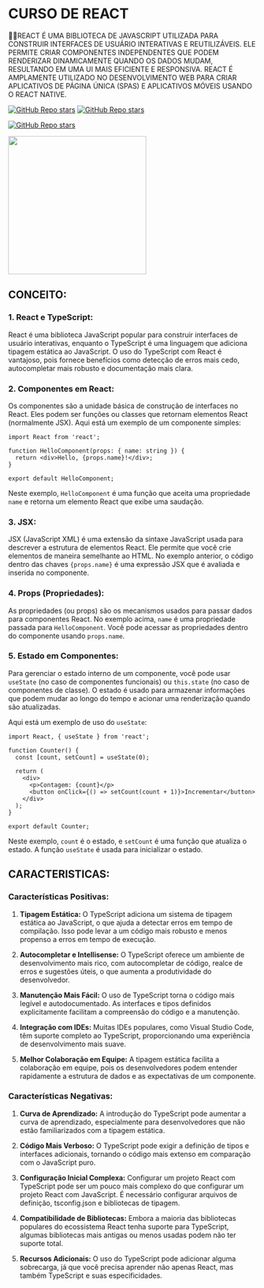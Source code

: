 # CURSO DE REACT
👨‍⚖️REACT É UMA BIBLIOTECA DE JAVASCRIPT UTILIZADA PARA CONSTRUIR INTERFACES DE USUÁRIO INTERATIVAS E REUTILIZÁVEIS. ELE PERMITE CRIAR COMPONENTES INDEPENDENTES QUE PODEM RENDERIZAR DINAMICAMENTE QUANDO OS DADOS MUDAM, RESULTANDO EM UMA UI MAIS EFICIENTE E RESPONSIVA. REACT É AMPLAMENTE UTILIZADO NO DESENVOLVIMENTO WEB PARA CRIAR APLICATIVOS DE PÁGINA ÚNICA (SPAS) E APLICATIVOS MÓVEIS USANDO O REACT NATIVE.

[![GitHub Repo stars](https://img.shields.io/badge/VILHALVA-GITHUB-03A9F4?logo=github)](https://github.com/VILHALVA) 
[![GitHub Repo stars](https://img.shields.io/badge/VEJA-DOCUMENTAÇÃO-03A9F4?logo=google)](https://legacy.reactjs.org/docs/getting-started.html) 
<br>

[![GitHub Repo stars](https://img.shields.io/badge/-PLAYLIST%20DO%20YOUTUBE-blueviolet)](https://youtube.com/playlist?list=PL29TaWXah3iZktD5o1IHbc7JDqG_80iOm&si=zV5HVdLgQzLShBUE)

<img src="https://upload.wikimedia.org/wikipedia/commons/thumb/a/a7/React-icon.svg/1200px-React-icon.svg.png" align="center" width="280"> <br>

## CONCEITO:
### 1. React e TypeScript:
React é uma biblioteca JavaScript popular para construir interfaces de usuário interativas, enquanto o TypeScript é uma linguagem que adiciona tipagem estática ao JavaScript. O uso do TypeScript com React é vantajoso, pois fornece benefícios como detecção de erros mais cedo, autocompletar mais robusto e documentação mais clara.

### 2. Componentes em React:
Os componentes são a unidade básica de construção de interfaces no React. Eles podem ser funções ou classes que retornam elementos React (normalmente JSX). Aqui está um exemplo de um componente simples:

```tsx
import React from 'react';

function HelloComponent(props: { name: string }) {
  return <div>Hello, {props.name}!</div>;
}

export default HelloComponent;
```

Neste exemplo, `HelloComponent` é uma função que aceita uma propriedade `name` e retorna um elemento React que exibe uma saudação.

### 3. JSX:
JSX (JavaScript XML) é uma extensão da sintaxe JavaScript usada para descrever a estrutura de elementos React. Ele permite que você crie elementos de maneira semelhante ao HTML. No exemplo anterior, o código dentro das chaves `{props.name}` é uma expressão JSX que é avaliada e inserida no componente.

### 4. Props (Propriedades):
As propriedades (ou props) são os mecanismos usados para passar dados para componentes React. No exemplo acima, `name` é uma propriedade passada para `HelloComponent`. Você pode acessar as propriedades dentro do componente usando `props.name`.

### 5. Estado em Componentes:
Para gerenciar o estado interno de um componente, você pode usar `useState` (no caso de componentes funcionais) ou `this.state` (no caso de componentes de classe). O estado é usado para armazenar informações que podem mudar ao longo do tempo e acionar uma renderização quando são atualizadas.

Aqui está um exemplo de uso do `useState`:

```tsx
import React, { useState } from 'react';

function Counter() {
  const [count, setCount] = useState(0);

  return (
    <div>
      <p>Contagem: {count}</p>
      <button onClick={() => setCount(count + 1)}>Incrementar</button>
    </div>
  );
}

export default Counter;
```

Neste exemplo, `count` é o estado, e `setCount` é uma função que atualiza o estado. A função `useState` é usada para inicializar o estado.

## CARACTERISTICAS:
### Características Positivas:
1. **Tipagem Estática:** O TypeScript adiciona um sistema de tipagem estática ao JavaScript, o que ajuda a detectar erros em tempo de compilação. Isso pode levar a um código mais robusto e menos propenso a erros em tempo de execução.

2. **Autocompletar e Intellisense:** O TypeScript oferece um ambiente de desenvolvimento mais rico, com autocompletar de código, realce de erros e sugestões úteis, o que aumenta a produtividade do desenvolvedor.

3. **Manutenção Mais Fácil:** O uso de TypeScript torna o código mais legível e autodocumentado. As interfaces e tipos definidos explicitamente facilitam a compreensão do código e a manutenção.

4. **Integração com IDEs:** Muitas IDEs populares, como Visual Studio Code, têm suporte completo ao TypeScript, proporcionando uma experiência de desenvolvimento mais suave.

5. **Melhor Colaboração em Equipe:** A tipagem estática facilita a colaboração em equipe, pois os desenvolvedores podem entender rapidamente a estrutura de dados e as expectativas de um componente.

### Características Negativas:
1. **Curva de Aprendizado:** A introdução do TypeScript pode aumentar a curva de aprendizado, especialmente para desenvolvedores que não estão familiarizados com a tipagem estática.

2. **Código Mais Verboso:** O TypeScript pode exigir a definição de tipos e interfaces adicionais, tornando o código mais extenso em comparação com o JavaScript puro.

3. **Configuração Inicial Complexa:** Configurar um projeto React com TypeScript pode ser um pouco mais complexo do que configurar um projeto React com JavaScript. É necessário configurar arquivos de definição, tsconfig.json e bibliotecas de tipagem.

4. **Compatibilidade de Bibliotecas:** Embora a maioria das bibliotecas populares do ecossistema React tenha suporte para TypeScript, algumas bibliotecas mais antigas ou menos usadas podem não ter suporte total.

5. **Recursos Adicionais:** O uso do TypeScript pode adicionar alguma sobrecarga, já que você precisa aprender não apenas React, mas também TypeScript e suas especificidades.

